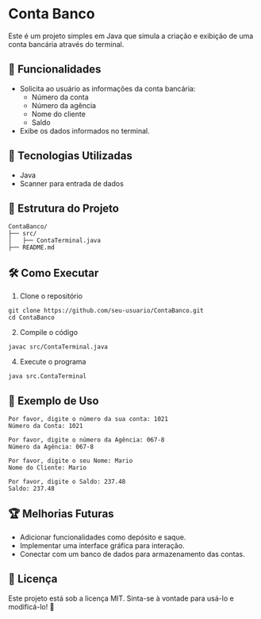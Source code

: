 # Conta Banco

Este é um projeto simples em Java que simula a criação e exibição de uma conta bancária através do terminal.

## 📝 Funcionalidades

- Solicita ao usuário as informações da conta bancária:
  - Número da conta
  - Número da agência
  - Nome do cliente
  - Saldo
- Exibe os dados informados no terminal.

## 🚀 Tecnologias Utilizadas

- Java
- Scanner para entrada de dados

## 📂 Estrutura do Projeto

````
ContaBanco/
├── src/
│   ├── ContaTerminal.java
├── README.md
````

## 🛠️ Como Executar

1. Clone o repositório
````
git clone https://github.com/seu-usuario/ContaBanco.git
cd ContaBanco
````
2. Compile o código
````
javac src/ContaTerminal.java
````
4. Execute o programa
````
java src.ContaTerminal
````

## 📌 Exemplo de Uso

````
Por favor, digite o número da sua conta: 1021
Número da Conta: 1021

Por favor, digite o número da Agência: 067-8
Número da Agência: 067-8

Por favor, digite o seu Nome: Mario
Nome do Cliente: Mario

Por favor, digite o Saldo: 237.48
Saldo: 237.48
````

## 🏆 Melhorias Futuras

- Adicionar funcionalidades como depósito e saque.
- Implementar uma interface gráfica para interação.
- Conectar com um banco de dados para armazenamento das contas.

## 📜 Licença

Este projeto está sob a licença MIT. Sinta-se à vontade para usá-lo e modificá-lo! 🚀





